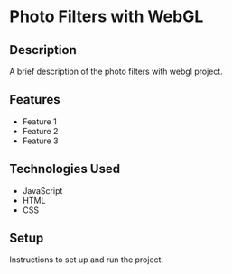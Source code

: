 # Photo Filters with WebGL

## Description

A brief description of the photo filters with webgl project.

## Features

- Feature 1
- Feature 2
- Feature 3

## Technologies Used

- JavaScript
- HTML
- CSS

## Setup

Instructions to set up and run the project.
